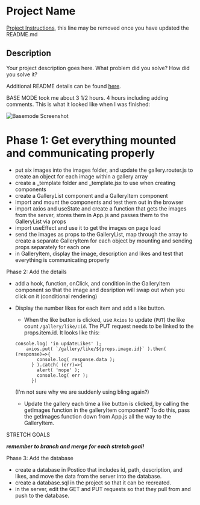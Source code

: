 # Project Name

[Project Instructions](./INSTRUCTIONS.md), this line may be removed once you have updated the README.md

## Description

Your project description goes here. What problem did you solve? How did you solve it?

Additional README details can be found [here](https://github.com/PrimeAcademy/readme-template/blob/master/README.md).

BASE MODE took me about 3 1/2 hours. 4 hours including adding comments. This is what it looked like when I was finished: 

![Basemode Screenshot](/images/basemode-screenshot.jpg)

Phase 1: Get everything mounted and communicating properly
===

- put six images into the images folder, and update the gallery.router.js to create an object for each image within a gallery array
- create a _template folder and _template.jsx to use when creating components
- create a GalleryList component and a GalleryItem component
- import and mount the components and test them out in the browser
- import axios and useState and create a function that gets the images from the server, stores them in App.js and passes them to the GalleryList via props
- import useEffect and use it to get the images on page load
- send the images as props to the GalleryList, map through the array to create a separate GalleryItem for each object by mounting and sending props separately for each one
- in GalleryItem, display the image, description and likes and test that everything is communicating properly

Phase 2: Add the details

- add a hook, function, onClick, and condition in the GalleryItem component so that the image and desription will swap out when you click on it (conditional rendering)
- Display the number likes for each item and add a like button.

    - When the like button is clicked, use `Axios` to update (`PUT`) the like count `/gallery/like/:id`. The PUT request needs to be linked to the props.item.id. It looks like this:
    ```
    console.log( 'in updateLikes' );
        axios.put( `/gallery/like/${props.image.id}` ).then( (response)=>{
            console.log( response.data );
          } ).catch( (err)=>{
            alert( 'nope' );
            console.log( err );
          })
    ```
    (I'm not sure why we are suddenly using bling again?)
    - Update the gallery each time a like button is clicked, by calling the getImages function in the galleryItem component? To do this, pass the getImages function down from App.js all the way to the GalleryItem.

STRETCH GOALS

***remember to branch and merge for each stretch goal!***

Phase 3: Add the database
 - create a database in Postico that includes id, path, description, and likes, and move the data from the server into the database.
- create a database.sql in the project so that it can be recreated.
- in the server, edit the GET and PUT requests so that they pull from and push to the database.
